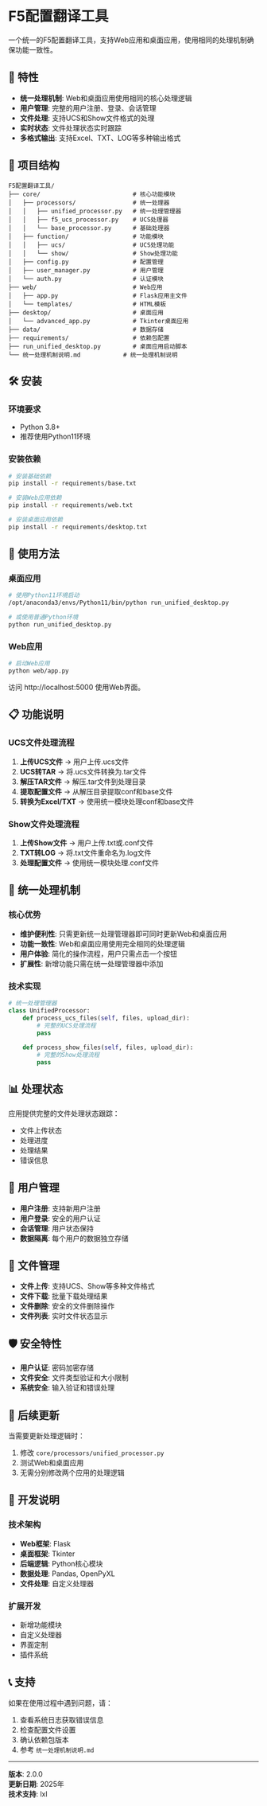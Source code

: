 # F5配置翻译工具

一个统一的F5配置翻译工具，支持Web应用和桌面应用，使用相同的处理机制确保功能一致性。

## 🚀 特性

- **统一处理机制**: Web和桌面应用使用相同的核心处理逻辑
- **用户管理**: 完整的用户注册、登录、会话管理
- **文件处理**: 支持UCS和Show文件格式的处理
- **实时状态**: 文件处理状态实时跟踪
- **多格式输出**: 支持Excel、TXT、LOG等多种输出格式

## 📁 项目结构

```
F5配置翻译工具/
├── core/                          # 核心功能模块
│   ├── processors/                # 统一处理器
│   │   ├── unified_processor.py   # 统一处理管理器
│   │   ├── f5_ucs_processor.py    # UCS处理器
│   │   └── base_processor.py      # 基础处理器
│   ├── function/                  # 功能模块
│   │   ├── ucs/                   # UCS处理功能
│   │   └── show/                  # Show处理功能
│   ├── config.py                  # 配置管理
│   ├── user_manager.py            # 用户管理
│   └── auth.py                    # 认证模块
├── web/                           # Web应用
│   ├── app.py                     # Flask应用主文件
│   └── templates/                 # HTML模板
├── desktop/                       # 桌面应用
│   └── advanced_app.py            # Tkinter桌面应用
├── data/                          # 数据存储
├── requirements/                  # 依赖包配置
├── run_unified_desktop.py         # 桌面应用启动脚本
└── 统一处理机制说明.md            # 统一处理机制说明
```

## 🛠️ 安装

### 环境要求
- Python 3.8+
- 推荐使用Python11环境

### 安装依赖

```bash
# 安装基础依赖
pip install -r requirements/base.txt

# 安装Web应用依赖
pip install -r requirements/web.txt

# 安装桌面应用依赖
pip install -r requirements/desktop.txt
```

## 🚀 使用方法

### 桌面应用

```bash
# 使用Python11环境启动
/opt/anaconda3/envs/Python11/bin/python run_unified_desktop.py

# 或使用普通Python环境
python run_unified_desktop.py
```

### Web应用

```bash
# 启动Web应用
python web/app.py
```

访问 http://localhost:5000 使用Web界面。

## 📋 功能说明

### UCS文件处理流程
1. **上传UCS文件** → 用户上传.ucs文件
2. **UCS转TAR** → 将.ucs文件转换为.tar文件
3. **解压TAR文件** → 解压.tar文件到处理目录
4. **提取配置文件** → 从解压目录提取conf和base文件
5. **转换为Excel/TXT** → 使用统一模块处理conf和base文件

### Show文件处理流程
1. **上传Show文件** → 用户上传.txt或.conf文件
2. **TXT转LOG** → 将.txt文件重命名为.log文件
3. **处理配置文件** → 使用统一模块处理.conf文件

## 🔧 统一处理机制

### 核心优势
- **维护便利性**: 只需更新统一处理管理器即可同时更新Web和桌面应用
- **功能一致性**: Web和桌面应用使用完全相同的处理逻辑
- **用户体验**: 简化的操作流程，用户只需点击一个按钮
- **扩展性**: 新增功能只需在统一处理管理器中添加

### 技术实现
```python
# 统一处理管理器
class UnifiedProcessor:
    def process_ucs_files(self, files, upload_dir):
        # 完整的UCS处理流程
        pass
    
    def process_show_files(self, files, upload_dir):
        # 完整的Show处理流程
        pass
```

## 📊 处理状态

应用提供完整的文件处理状态跟踪：
- 文件上传状态
- 处理进度
- 处理结果
- 错误信息

## 🔐 用户管理

- **用户注册**: 支持新用户注册
- **用户登录**: 安全的用户认证
- **会话管理**: 用户状态保持
- **数据隔离**: 每个用户的数据独立存储

## 📁 文件管理

- **文件上传**: 支持UCS、Show等多种文件格式
- **文件下载**: 批量下载处理结果
- **文件删除**: 安全的文件删除操作
- **文件列表**: 实时文件状态显示

## 🛡️ 安全特性

- **用户认证**: 密码加密存储
- **文件安全**: 文件类型验证和大小限制
- **系统安全**: 输入验证和错误处理

## 🔄 后续更新

当需要更新处理逻辑时：
1. 修改 `core/processors/unified_processor.py`
2. 测试Web和桌面应用
3. 无需分别修改两个应用的处理逻辑

## 📝 开发说明

### 技术架构
- **Web框架**: Flask
- **桌面框架**: Tkinter
- **后端逻辑**: Python核心模块
- **数据处理**: Pandas, OpenPyXL
- **文件处理**: 自定义处理器

### 扩展开发
- 新增功能模块
- 自定义处理器
- 界面定制
- 插件系统

## 📞 支持

如果在使用过程中遇到问题，请：
1. 查看系统日志获取错误信息
2. 检查配置文件设置
3. 确认依赖包版本
4. 参考 `统一处理机制说明.md`

---

**版本**: 2.0.0  
**更新日期**: 2025年  
**技术支持**: lxl
